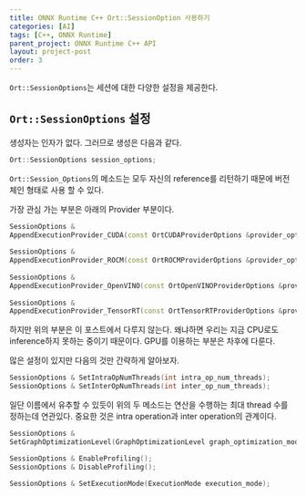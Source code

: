 ```yaml
---
title: ONNX Runtime C++ Ort::SessionOption 사용하기
categories: [AI]
tags: [C++, ONNX Runtime]
parent_project: ONNX Runtime C++ API
layout: project-post
order: 3
---
```


```Ort::SessionOptions```는 세션에 대한 다양한 설정을 제공한다.

```Ort::SessionOptions``` 설정
-------------------------------

생성자는 인자가 없다. 그러므로 생성은 다음과 같다.
```c++
Ort::SessionOptions session_options;
```
```Ort::Session_Options```의 메소드는 모두 자신의 reference를 리턴하기 때문에 버전 체인 형태로 사용
할 수 있다.

가장 관심 가는 부분은 아래의 Provider 부분이다.
```c++
SessionOptions &
AppendExecutionProvider_CUDA(const OrtCUDAProviderOptions &provider_options);
 
SessionOptions &
AppendExecutionProvider_ROCM(const OrtROCMProviderOptions &provider_options);
 
SessionOptions &
AppendExecutionProvider_OpenVINO(const OrtOpenVINOProviderOptions &provider_options);
 
SessionOptions &
AppendExecutionProvider_TensorRT(const OrtTensorRTProviderOptions &provider_options);
```
하지만 위의 부분은 이 포스트에서 다루지 않는다.
왜냐하면 우리는 지금 CPU로도 inference하지 못하는 중이기 때문이다.
GPU를 이용하는 부분은 차후에 다룬다.

많은 설정이 있지만 다음의 것만 간략하게 알아보자.

```c++
SessionOptions & SetIntraOpNumThreads(int intra_op_num_threads);
SessionOptions & SetInterOpNumThreads(int inter_op_num_threads);
```
일단 이름에서 유추할 수 있듯이 위의 두 메소드는 연산을 수행하는 최대 thread 수를 정하는데 연관있다.
중요한 것은 intra operation과 inter operation의 관계이다.



```c++
SessionOptions &
SetGraphOptimizationLevel(GraphOptimizationLevel graph_optimization_model);
```

```c++
SessionOptions & EnableProfiling();
SessionOptions & DisableProfiling();
```

```c++
SessionOptions & SetExecutionMode(ExecutionMode execution_mode);
```
